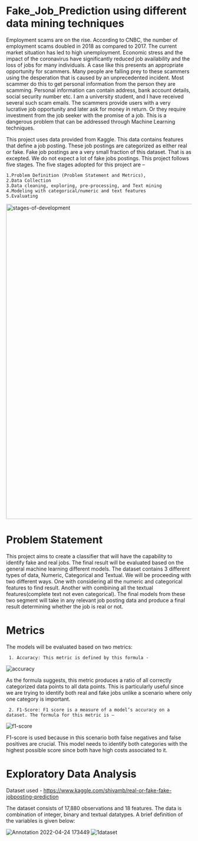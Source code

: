 # Fake_Job_Prediction using different data mining techniques
Employment scams are on the rise. According to CNBC, the number of employment scams doubled in 2018 as compared to 2017. The current market situation has led to high unemployment. Economic stress and the impact of the coronavirus have significantly reduced job availability and the loss of jobs for many individuals. A case like this presents an appropriate opportunity for scammers. Many people are falling prey to these scammers using the desperation that is caused by an unprecedented incident. Most scammer do this to get personal information from the person they are scamming. Personal information can contain address, bank account details, social security number etc. I am a university student, and I have received several such scam emails. The scammers provide users with a very lucrative job opportunity and later ask for money in return. Or they require investment from the job seeker with the promise of a job. This is a dangerous problem that can be addressed through Machine Learning techniques.

This project uses data provided from Kaggle. This data contains features that define a job posting. These job postings are categorized as either real or fake. Fake job postings are a very small fraction of this dataset. That is as excepted. We do not expect a lot of fake jobs postings. This project follows five stages. The five stages adopted for this project are –

    1.Problem Definition (Problem Statement and Metrics),
    2.Data Collection
    3.Data cleaning, exploring, pre-processing, and Text mining
    4.Modeling with categorical/numeric and text features
    5.Evaluating

<img width="852" alt="stages-of-development" src="https://user-images.githubusercontent.com/54286216/153758402-92428b85-9443-4e21-9753-5e34659cb52e.png">


# Problem Statement
This project aims to create a classifier that will have the capability to identify fake and real jobs. The final result will be evaluated based on the general machine learning different models. The dataset contains 3 different types of data, Numeric, Categorical and Textual. We will be proceeding with two different ways. One with considering all the numeric and categorical features to find result. Another with combining all the textual features(complete text not even categorical). The final models from these two segment will take in any relevant job posting data and produce a final result determining whether the job is real or not.

# Metrics
The models will be evaluated based on two metrics:
     
     1. Accuracy: This metric is defined by this formula -
     
   ![accuracy](https://user-images.githubusercontent.com/54286216/164974127-8964736e-4a50-473a-b6bb-984c2117229d.jpg)
   
   As the formula suggests, this metric produces a ratio of all correctly categorized data points to all data points. This is particularly useful since we are trying to identify both real and fake jobs unlike a scenario where only one category is important.
   
  
     2. F1-Score: F1 score is a measure of a model’s accuracy on a dataset. The formula for this metric is –
     
   ![f1-score](https://user-images.githubusercontent.com/54286216/164974281-a2fb4710-c8e4-4a6e-8e3c-f8950be10b0a.jpg)
   
   F1-score is used because in this scenario both false negatives and false positives are crucial. This model needs to identify both categories with the highest possible score since both have high costs associated to it.
   
   

# Exploratory Data Analysis
Dataset used - https://www.kaggle.com/shivamb/real-or-fake-fake-jobposting-prediction

The dataset consists of 17,880 observations and 18 features. The data is combination of integer, binary and textual datatypes. A brief definition of the variables is given below:


![Annotation 2022-04-24 173449](https://user-images.githubusercontent.com/54286216/164974566-6b4bdddc-56b6-42e9-9296-d54eeccd5872.png)
![1dataset](https://user-images.githubusercontent.com/54286216/164974611-dde7e979-6a99-4e83-9e18-199eda349abc.JPG)

